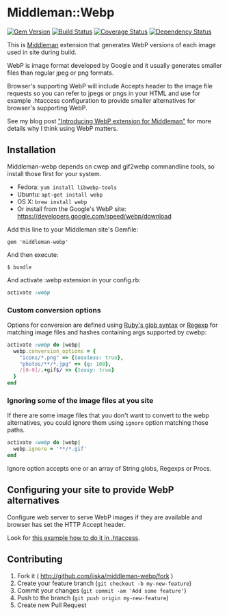 # Middleman::Webp

[![Gem Version](https://badge.fury.io/rb/middleman-webp.svg)](http://badge.fury.io/rb/middleman-webp)
[![Build Status](https://travis-ci.org/iiska/middleman-webp.svg?branch=master)](https://travis-ci.org/iiska/middleman-webp)
[![Coverage Status](https://img.shields.io/coveralls/iiska/middleman-webp.svg)](https://coveralls.io/r/iiska/middleman-webp?branch=master)
[![Dependency Status](https://gemnasium.com/iiska/middleman-webp.svg)](https://gemnasium.com/iiska/middleman-webp)

This is [Middleman][middleman] extension that generates WebP versions
of each image used in site during build.

WebP is image format developed by Google and it usually generates
smaller files than regular jpeg or png formats.

Browser's supporting WebP will include Accepts header to the image
file requests so you can refer to jpegs or pngs in your HTML and use
for example .htaccess configuration to provide smaller alternatives
for browser's supporting WebP.

See my blog post
["Introducing WebP extension for Middleman"][blog-post] for more
details why I think using WebP matters.

[middleman]: http://middlemanapp.com
[blog-post]: http://byteplumbing.net/2014/03/introducing-webp-extension-for-middleman/

## Installation

Middleman-webp depends on cwep and gif2webp commandline tools, so
install those first for your system.

- Fedora: ```yum install libwebp-tools```
- Ubuntu: ```apt-get install webp```
- OS X: ```brew install webp```
- Or install from the Google's WebP site:
  https://developers.google.com/speed/webp/download

Add this line to your Middleman site's Gemfile:

    gem 'middleman-webp'

And then execute:

    $ bundle

And activate :webp extension in your config.rb:

``` ruby
activate :webp
```

### Custom conversion options

Options for conversion are defined using
[Ruby's glob syntax](http://www.ruby-doc.org/core-2.1.1/Dir.html#method-c-glob)
or [Regexp](http://www.ruby-doc.org/core-2.1.1/Regexp.html) for
matching image files and hashes containing args supported by cwebp:

``` ruby
activate :webp do |webp|
  webp.conversion_options = {
    "icons/*.png" => {lossless: true},
    "photos/**/*.jpg" => {q: 100},
    /[0-9]/.+gif$/ => {lossy: true}
  }
end
```

### Ignoring some of the image files at you site

If there are some image files that you don't want to convert to the
webp alternatives, you could ignore them using ```ignore``` option
matching those paths.

``` ruby
activate :webp do |webp|
  webp.ignore = '**/*.gif'
end
```

Ignore option accepts one or an array of String globs, Regexps or
Procs.


## Configuring your site to provide WebP alternatives

Configure web server to serve WebP images if they are available and
browser has set the HTTP Accept header.

Look for [this example how to do it in .htaccess][htaccess].

[htaccess]: https://github.com/vincentorback/WebP-images-with-htaccess

## Contributing

1. Fork it ( http://github.com/iiska/middleman-webp/fork )
2. Create your feature branch (`git checkout -b my-new-feature`)
3. Commit your changes (`git commit -am 'Add some feature'`)
4. Push to the branch (`git push origin my-new-feature`)
5. Create new Pull Request
